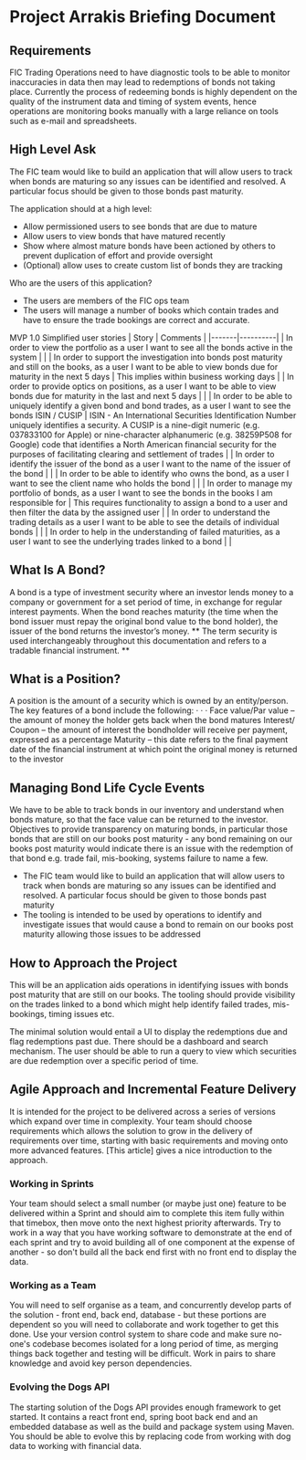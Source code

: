 # Project Arrakis Briefing Document

## Requirements

FIC Trading Operations need to have diagnostic tools to be able to monitor inaccuracies in data then may lead to redemptions of bonds not taking place.
Currently the process of redeeming bonds is highly dependent on the quality of the instrument data and timing of system events, hence operations are monitoring books manually with a large reliance on tools such as e-mail and spreadsheets.

## High Level Ask
The FIC team would like to build an application that will allow users to track when bonds are maturing so any issues can be identified and resolved. A particular focus should be given to those bonds past maturity.

The application should at a high level:
* Allow permissioned users to see bonds that are due to mature
* Allow users to view bonds that have matured recently
* Show where almost mature bonds have been actioned by others to prevent duplication of effort and provide oversight
* (Optional) allow uses to create custom list of bonds they are tracking

Who are the users of this application?
* The users are members of the FIC ops team
* The users will manage a number of books which contain trades and have to ensure the trade bookings are correct and accurate.

MVP 1.0 Simplified user stories
| Story | Comments |
|-------|----------|
| In order to view the portfolio as a user I want to see all the bonds active in the system | |
| In order to support the investigation into bonds post maturity and still on the books, as a user I want to be able to view bonds due for maturity in the next 5 days | This implies within business working days |
| In order to provide optics on positions, as a user I want to be able to view bonds due for maturity in the last and next 5 days | |
| In order to be able to uniquely identify a given bond and bond trades, as a user I want to see the bonds ISIN / CUSIP | ISIN - An International Securities Identification Number uniquely identifies a security. A CUSIP is a nine-digit numeric (e.g. 037833100 for Apple) or nine-character alphanumeric (e.g. 38259P508 for Google) code that identifies a North American financial security for the purposes of facilitating clearing and settlement of trades |
| In order to identify the issuer of the bond as a user I want to the name of the issuer of the bond | |
| In order to be able to identify who owns the bond, as a user I want to see the client name who holds the bond | |
| In order to manage my portfolio of bonds, as a user I want to see the bonds in the books I am responsible for | This requires functionality to assign a bond to a user and then filter the data by the assigned user |
| In order to understand the trading details as a user I want to be able to see the details of individual bonds | |
| In order to help in the understanding of failed maturities, as a user I want to see the underlying trades linked to a bond | |
        
## What Is A Bond?
A bond is a type of investment security where an investor lends money to a company or government for a set period of time, in exchange for regular interest payments.
When the bond reaches maturity (the time when the bond issuer must repay the original bond value to the bond holder), the issuer of the bond returns the investor’s money.
** The term security is used interchangeably throughout this documentation and refers to a tradable financial instrument. **

## What is a Position?
A position is the amount of a security which is owned by an entity/person. The key features of a bond include the following:
· · ·
Face value/Par value – the amount of money the holder gets back when the bond matures
Interest/ Coupon – the amount of interest the bondholder will receive per payment, expressed as a percentage
Maturity – this date refers to the final payment date of the financial instrument at which point the original money is returned to the investor

## Managing Bond Life Cycle Events

We have to be able to track bonds in our inventory and understand when bonds mature, so that the face value can be returned to the investor.
Objectives to provide transparency on maturing bonds, in particular those bonds that are still on our books post maturity - any bond remaining on our books post maturity would indicate there is an issue with the redemption of that bond e.g. trade fail, mis-booking, systems failure to name a few.
* The FIC team would like to build an application that will allow users to track when bonds are maturing so any issues can be identified and resolved. A particular focus should be given to those bonds past maturity
* The tooling is intended to be used by operations to identify and investigate issues that would cause a bond to remain on our books post maturity allowing those issues to be addressed

## How to Approach the Project

This will be an application aids operations in identifying issues with bonds post maturity that are still on our books. The tooling should provide visibility on the trades linked to a bond which might help identify failed trades, mis-bookings, timing issues etc.

The minimal solution would entail a UI to display the redemptions due and flag redemptions past due. There should be a dashboard and search mechanism. The user should be able to run a query to view which securities are due redemption over a specific period of time. 

## Agile Approach and Incremental Feature Delivery

It is intended for the project to be delivered across a series of versions which expand over time in complexity.  Your team should choose requirements which allows the solution to grow in the delivery of requirements over time, starting with basic requirements and moving onto more advanced features.  [This article] gives a nice introduction to the approach.

### Working in Sprints

Your team should select a small number (or maybe just one) feature to be delivered within a Sprint and should aim to complete this item fully within that timebox, then move onto the next highest priority afterwards.  Try to work in a way that you have working software to demonstrate at the end of each sprint and try to avoid building all of one component at the expense of another - so don't build all the back end first with no front end to display the data.

### Working as a Team

You will need to self organise as a team, and concurrently develop parts of the solution - front end, back end, database - but these portions are dependent so you will need to collaborate and work together to get this done.  Use your version control system to share code and make sure no-one's codebase becomes isolated for a long period of time, as merging things back together and testing will be difficult.  Work in pairs to share knowledge and avoid key person dependencies.

### Evolving the Dogs API

The starting solution of the Dogs API provides enough framework to get started.  It contains a react front end, spring boot back end and an embedded database as well as the build and package system using Maven.  You should be able to evolve this by replacing code from working with dog data to working with financial data.


